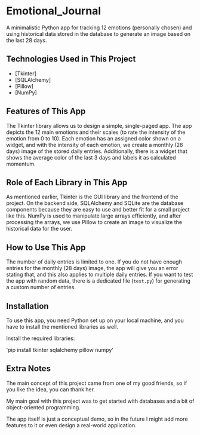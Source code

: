 # Emotional_Journal

A minimalistic Python app for tracking 12 emotions (personally chosen) and using historical data stored in the database to generate an image based on the last 28 days.

## Technologies Used in This Project
- [Tkinter]
- [SQLAlchemy]
- [Pillow]
- [NumPy]

## Features of This App

The Tkinter library allows us to design a simple, single-paged app. The app depicts the 12 main emotions and their scales (to rate the intensity of the emotion from 0 to 10). Each emotion has an assigned color shown on a widget, and with the intensity of each emotion, we create a monthly (28 days) image of the stored daily entries. Additionally, there is a widget that shows the average color of the last 3 days and labels it as calculated momentum.

## Role of Each Library in This App

As mentioned earlier, Tkinter is the GUI library and the frontend of the project. On the backend side, SQLAlchemy and SQLite are the database components because they are easy to use and better fit for a small project like this. NumPy is used to manipulate large arrays efficiently, and after processing the arrays, we use Pillow to create an image to visualize the historical data for the user.

## How to Use This App

The number of daily entries is limited to one. If you do not have enough entries for the monthly (28 days) image, the app will give you an error stating that, and this also applies to multiple daily entries. If you want to test the app with random data, there is a dedicated file (`test.py`) for generating a custom number of entries.

## Installation

To use this app, you need Python set up on your local machine, and you have to install the mentioned libraries as well.

Install the required libraries:

'pip install tkinter sqlalchemy pillow numpy'

## Extra Notes
The main concept of this project came from one of my good friends, so if you like the idea, you can thank her.

My main goal with this project was to get started with databases and a bit of object-oriented programming.

The app itself is just a conceptual demo, so in the future I might add more features to it or even design a real-world application.


